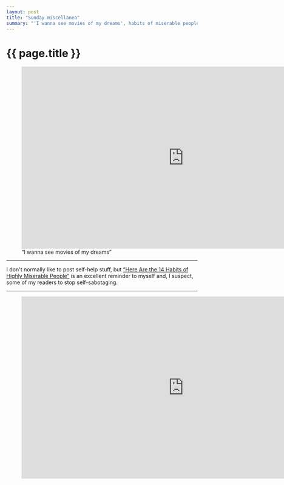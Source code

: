 ```yaml
---
layout: post
title: "Sunday miscellanea"
summary: "'I wanna see movies of my dreams', habits of miserable people, and ADHD."
---
```


# {{ page.title }}

<figure>
  <div class="video-container">
    <iframe width="854" height="480" src="https://www.youtube.com/embed/VZ76vCLxfMs?rel=0" frameborder="0" allow="encrypted-media" allowfullscreen></iframe>
  </div>
  <figcaption>“I wanna see movies of my dreams”</figcaption>
</figure>

***

I don't normally like to post self-help stuff, but [“Here Are the 14 Habits of Highly Miserable People”](https://www.alternet.org/here-are-14-habits-highly-miserable-people) is an excellent reminder to myself and, I suspect, some of my readers to stop self-sabotaging.

***

<figure class="wide">
  <div class="video-container">
    <iframe width="854" height="480" src="https://www.youtube.com/embed/cHmSaLxA4T8?rel=0" frameborder="0" allow="encrypted-media" allowfullscreen></iframe>
  </div>
</figure>
